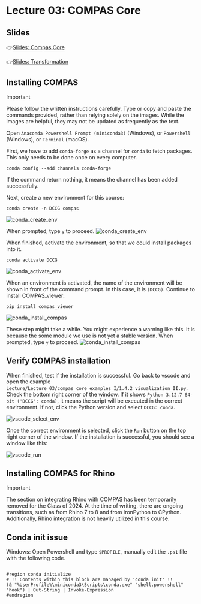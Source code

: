 # Lecture 03: COMPAS Core
## Slides
👉[Slides: Compas Core](https://app.rccn.dev/slidev/DCCG-03)

👉[Slides: Transformation](https://app.rccn.dev/slidev/DCCG-03-1)

## Installing COMPAS

> [!IMPORTANT]
> Please follow the written instructions carefully. Type or copy and paste the commands provided, rather than relying solely on the images. While the images are helpful, they may not be updated as frequently as the text. 

Open `Anaconda Powershell Prompt (miniconda3)` (Windows), or `Powershell` (Windows),  or `Terminal` (macOS).

First, we have to add `conda-forge` as a channel for `conda` to fetch packages. This only needs to be done once on every computer.
```
conda config --add channels conda-forge
```
If the command return nothing, it means the channel has been added successfully.

Next, create a new environment for this course:
```
conda create -n DCCG compas
```
![conda_create_env](/Assets/imgs/conda_create.png)

When prompted, type `y` to proceed.
![conda_create_env](/Assets/imgs/conda_create_prompt.png)

When finished, activate the environment, so that we could install packages into it.
```
conda activate DCCG
```
![conda_activate_env](/Assets/imgs/conda_activate.png)

When an environment is activated, the name of the environment will be shown in front of the command prompt. In this case, it is `(DCCG)`. Continue to install COMPAS_viewer:
```
pip install compas_viewer
```
![conda_install_compas](/Assets/imgs/conda_install_warning.png)

These step might take a while. You might experience a warning like this. It is because the some module we use is not yet a stable version. When prompted, type `y` to proceed.
![conda_install_compas](/Assets/imgs/conda_install_prompt.png)

## Verify COMPAS installation
When finished, test if the installation is successful. Go back to vscode and open the example `Lecture/Lecture_03/compas_core_examples_I/1.4.2_visualization_II.py`. Check the bottom right corner of the window. If it shows `Python 3.12.7 64-bit ('DCCG': conda)`, it means the script will be executed in the correct environment. If not, click the Python version and select `DCCG: conda`.

![vscode_select_env](/Assets/imgs/vscode_python_interpreter.png)

Once the correct environment is selected, click the `Run` button on the top right corner of the window. If the installation is successful, you should see a window like this:

![vscode_run](/Assets/imgs/compas_viewer.png)


## Installing COMPAS for Rhino

> [!IMPORTANT]
> The section on integrating Rhino with COMPAS has been temporarily removed for the Class of 2024. At the time of writing, there are ongoing transitions, such as from Rhino 7 to 8 and from IronPython to CPython. Additionally, Rhino integration is not heavily utilized in this course.

## Conda init issue

Windows:
Open Powershell and type `$PROFILE`, manually edit the `.ps1` file with the following code.

```

#region conda initialize
# !! Contents within this block are managed by 'conda init' !!
(& "%UserProfile%\miniconda3\Scripts\conda.exe" "shell.powershell" "hook") | Out-String | Invoke-Expression
#endregion


```